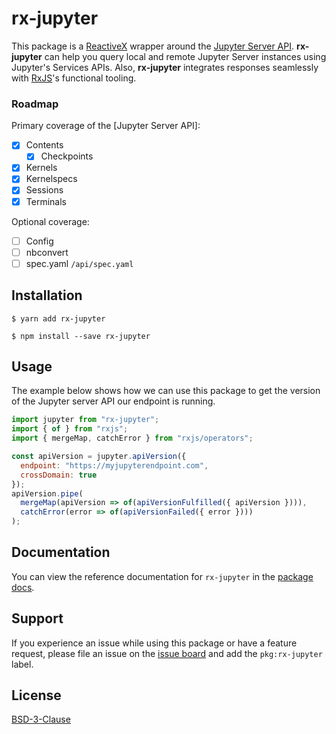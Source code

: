 # rx-jupyter

This package is a [ReactiveX](http://reactivex.io/) wrapper around the [Jupyter Server API](http://jupyter-api.surge.sh/). **rx-jupyter** can help you query local and remote Jupyter Server instances using Jupyter's Services APIs. Also, **rx-jupyter** integrates responses seamlessly with [RxJS](https://rxjs-dev.firebaseapp.com/)'s functional tooling.

### Roadmap

Primary coverage of the [Jupyter Server API]:

- [x] Contents
  - [x] Checkpoints
- [x] Kernels
- [x] Kernelspecs
- [x] Sessions
- [x] Terminals

Optional coverage:

- [ ] Config
- [ ] nbconvert
- [ ] spec.yaml `/api/spec.yaml`

## Installation

```
$ yarn add rx-jupyter
```

```
$ npm install --save rx-jupyter
```

## Usage

The example below shows how we can use this package to get the version of the Jupyter server API our endpoint is running.

```javascript
import jupyter from "rx-jupyter";
import { of } from "rxjs";
import { mergeMap, catchError } from "rxjs/operators";

const apiVersion = jupyter.apiVersion({
  endpoint: "https://myjupyterendpoint.com",
  crossDomain: true
});
apiVersion.pipe(
  mergeMap(apiVersion => of(apiVersionFulfilled({ apiVersion }))),
  catchError(error => of(apiVersionFailed({ error })))
);
```

## Documentation

You can view the reference documentation for `rx-jupyter` in the [package docs](https://packages.nteract.io/modules/rx-jupyter).

## Support

If you experience an issue while using this package or have a feature request, please file an issue on the [issue board](https://github.com/nteract/nteract/issues/new/choose) and add the `pkg:rx-jupyter` label.

## License

[BSD-3-Clause](https://choosealicense.com/licenses/bsd-3-clause/)
